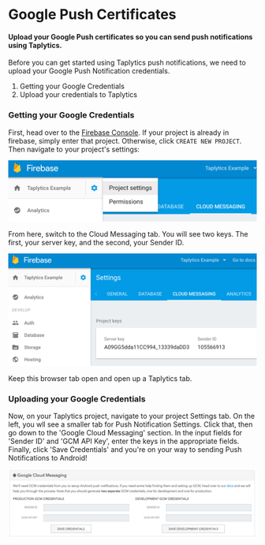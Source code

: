 # Google Push Certificates

#### Upload your Google Push certificates so you can send push notifications using Taplytics.

Before you can get started using Taplytics push notifications, we need to upload your Google Push Notification credentials.

1. Getting your Google Credentials
2. Upload your credentials to Taplytics

### Getting your Google Credentials

First, head over to the [Firebase Console](https://console.firebase.google.com). If your project is already in firebase, simply enter that project. Otherwise, click `CREATE NEW PROJECT`. Then navigate to your project's settings:

![image](settings.png)

From here, switch to the Cloud Messaging tab. You will see two keys. The first, your server key, and the second, your Sender ID.

![image](cloudmessaging.png)

Keep this browser tab open and open up a Taplytics tab.

### Uploading your Google Credentials

Now, on your Taplytics project, navigate to your project Settings tab. On the left, you wll see a smaller tab for Push Notification Settings. Click that, then go down to the 'Google Cloud Messaging' section. In the input fields for 'Sender ID' and 'GCM API Key', enter the keys in the appropriate fields. Finally, click 'Save Credentials' and you're on your way to sending Push Notifications to Android!

![image](upload.png)